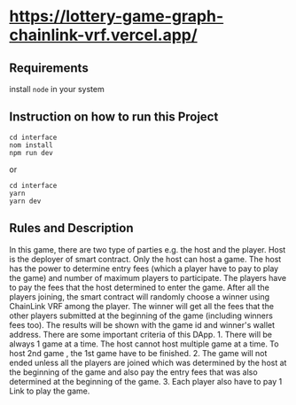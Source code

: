 # https://lottery-game-graph-chainlink-vrf.vercel.app/

## Requirements 
install `node` in your system

## Instruction on how to run this Project 
```
cd interface
nom install
npm run dev
```
or
```
cd interface
yarn
yarn dev
```
## Rules and Description
In this game, there are two type of parties e.g. the host and the player. Host is the deployer of smart contract. Only the host can host a game. The host has the power to determine entry fees (which a player have to pay to play the game) and number of maximum players to participate. The players have to pay the fees that the host determined to enter the game. After all the players joining, the smart contract will randomly choose a winner using ChainLink VRF among the player. The winner will get all the fees that the other players submitted at the beginning of the game (including winners fees too). The results will be shown with the game id and winner's wallet address. There are some important criteria of this DApp. 1. There will be always 1 game at a time. The host cannot host multiple game at a time. To host 2nd game , the 1st game have to be finished. 2. The game will not ended unless all the players are joined which was determined by the host at the beginning of the game and also pay the entry fees that was also determined at the beginning of the game. 3. Each player also have to pay 1 Link to play the game. 
